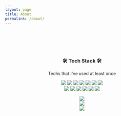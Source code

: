 ```yaml
---
layout: page
title: About
permalink: /about/
---
```


<br/><br/><br/><br/>

<h3 align="center">🛠 Tech Stack 🛠</h3>

<p align="center"> Techs that I've used at least once </p>

<p align="center">
  <img src="https://img.shields.io/badge/Java-%23ED8B00?style=flat-square&logo=Java&logoColor=white"/> 
  <img src="https://img.shields.io/badge/C-A8B9CC?style=flat-square&logo=C&logoColor=white"/> 
  <img src="https://img.shields.io/badge/C++-00599C?style=flat-square&logo=C%2B%2B&logoColor=white"/> 
  <img src="https://img.shields.io/badge/C%23-000000?style=flat&logo=Csharp&logoColor=White"/> 
  <img src="https://img.shields.io/badge/Python-3766AB?style=flat-square&logo=Python&logoColor=white"/> 
  <img src="https://img.shields.io/badge/Javascript-ffb13b?style=flat-square&logo=javascript&logoColor=white"/> 
  <img src="https://img.shields.io/badge/jquery-0769AD?style=flat-square&logo=jquery&logoColor=white">
  <br>
  <img src="https://img.shields.io/badge/Spring-6DB33F?style=flat-square&logo=Spring&logoColor=white"> 
  <img src="https://img.shields.io/badge/SpringBoot-6DB33F?style=flat-square&logo=Spring&logoColor=white"/> 
  <img src="https://img.shields.io/badge/Mysql-E6B91E?style=flat-square&logo=MySql&logoColor=white"/> 
  <img src="https://img.shields.io/badge/mariaDB-003545?flat-square&logo=mariaDB&logoColor=white">
  <img src="https://img.shields.io/badge/oracle-F80000?style=flat-square&logo=oracle&logoColor=white">
  <img src="https://img.shields.io/badge/Microsoft%20SQL%20Sever-CC2927?style=flat-square&logo=microsoft%20sql%20server&logoColor=white">
</p>

<p align="center">
  <img src="https://github-readme-stats.vercel.app/api?username=park0219&show_icons=true&theme=dracula"/><br/>
  <img src="https://github-readme-stats.vercel.app/api/top-langs/?username=park0219&hide=html"/><br/>
  <img src="http://mazassumnida.wtf/api/v2/generate_badge?boj=park0219ok"/><br/>
</p>
